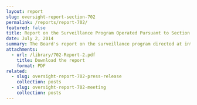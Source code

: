 ```yaml
---
layout: report
slug: oversight-report-section-702
permalink: /reports/report-702/
featured: false
title: Report on the Surveillance Program Operated Pursuant to Section 702 of the Foreign Intelligence Surveillance Act
date: July 2, 2014
summary: The Board's report on the surveillance program directed at international telephone and internet communications conducted under Section 702 of the Foreign Intelligence Surveillance Act. The report provides descriptive, legal, and policy analysis of the program and offers ten recommendations to further ensure the protection of privacy and civil liberties.
attachments:
  - url: /library/702-Report-2.pdf
    title: Download the report
    format: PDF
related:
  - slug: oversight-report-702-press-release
    collection: posts
  - slug: oversight-report-702-meeting
    collection: posts
---
```

